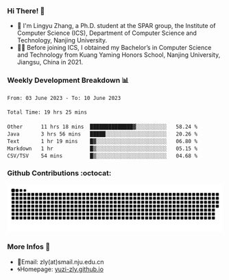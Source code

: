 ### Hi There! 👋 
- 🐳 I'm Lingyu Zhang, a Ph.D. student at the SPAR group, the Institute of Computer Science (ICS), Department of Computer Science and Technology, Nanjing University.
- 🧑‍🎓 Before joining ICS, I obtained my Bachelor’s in Computer Science and Technology from Kuang Yaming Honors School, Nanjing University, Jiangsu, China in 2021.

### Weekly Development Breakdown :bar_chart:

<!--START_SECTION:waka-->

```txt
From: 03 June 2023 - To: 10 June 2023

Total Time: 19 hrs 25 mins

Other      11 hrs 18 mins  ██████████████▓░░░░░░░░░░   58.24 %
Java       3 hrs 56 mins   █████░░░░░░░░░░░░░░░░░░░░   20.26 %
Text       1 hr 19 mins    █▓░░░░░░░░░░░░░░░░░░░░░░░   06.80 %
Markdown   1 hr            █▒░░░░░░░░░░░░░░░░░░░░░░░   05.15 %
CSV/TSV    54 mins         █▒░░░░░░░░░░░░░░░░░░░░░░░   04.68 %
```

<!--END_SECTION:waka-->

### Github Contributions :octocat:

![](https://raw.githubusercontent.com/yuzi-zly/yuzi-zly/output/github-contribution-grid-snake.svg)              


### More Infos 📖

- 📧Email: zly(at)smail.nju.edu.cn
- 🌀Homepage: [yuzi-zly.github.io](https://yuzi-zly.github.io/)
